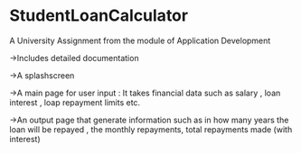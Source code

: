 # StudentLoanCalculator
A University Assignment from the module of Application Development

->Includes detailed documentation

->A splashscreen

->A main page for user input : It takes financial data such as salary , loan interest , loap repayment limits etc.

->An output page that generate information such as in how many years the loan will be repayed , the monthly repayments, total repayments made (with interest)
